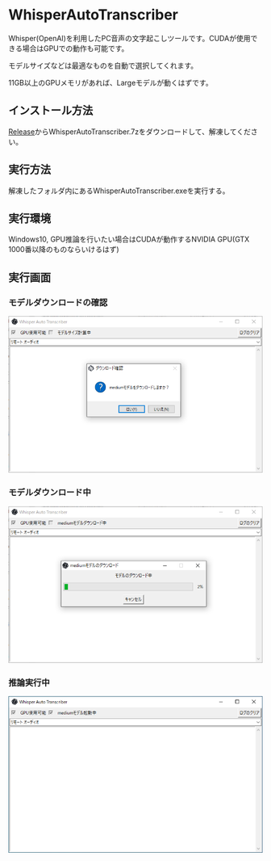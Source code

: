 # WhisperAutoTranscriber

Whisper(OpenAI)を利用したPC音声の文字起こしツールです。CUDAが使用できる場合はGPUでの動作も可能です。

モデルサイズなどは最適なものを自動で選択してくれます。

11GB以上のGPUメモリがあれば、Largeモデルが動くはずです。

## インストール方法

[Release](https://github.com/Kotetsu0000/WhisperAutoTranscriber/releases)からWhisperAutoTranscriber.7zをダウンロードして、解凍してください。

## 実行方法

解凍したフォルダ内にあるWhisperAutoTranscriber.exeを実行する。

## 実行環境

Windows10, GPU推論を行いたい場合はCUDAが動作するNVIDIA GPU(GTX 1000番以降のものならいけるはず)

## 実行画面

### モデルダウンロードの確認

![img01.png](./img/img01.png)

### モデルダウンロード中

![img01.png](./img/img02.png)

### 推論実行中

![img01.png](./img/img03.png)
